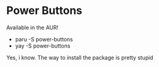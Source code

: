 # Power Buttons
Available in the AUR!
- paru -S power-buttons
- yay -S power-buttons


Yes, i know. The way to install the package is pretty stupid
